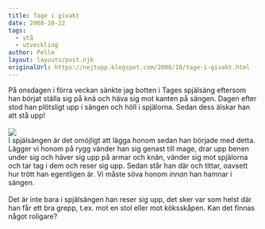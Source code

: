 ```yaml
---
title: Tage i givakt
date: 2008-10-22
tags: 
  - stå
  - utveckling	
author: Pelle
layout: layouts/post.njk
originalUrl: https://nejtupp.blogspot.com/2008/10/tage-i-givakt.html
---
```


På onsdagen i förra veckan sänkte jag botten i Tages spjälsäng eftersom han börjat ställa sig på knä och häva sig mot kanten på sängen. Dagen efter stod han plötsligt upp i sängen och höll i spjälorna. Sedan dess älskar han att stå upp!<br><br><img src="../../../../img/_MG_8769_1024pix.jpg"><br>I spjälsängen är det omöjligt att lägga honom sedan han började med detta. Lägger vi honom på rygg vänder han sig genast till mage, drar upp benen under sig och häver sig upp på armar och knän, vänder sig mot spjälorna och tar tag i dem och reser sig upp. Sedan står han där och tittar, oavsett hur trött han egentligen är. Vi måste söva honom <span style="font-style: italic;">innan</span> han hamnar i sängen.<br><br>Det är inte bara i spjälsängen han reser sig upp, det sker var som helst där han får ett bra grepp, t.ex. mot en stol eller mot köksskåpen. Kan det finnas något roligare?
